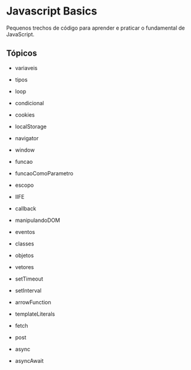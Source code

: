 # Javascript Basics

Pequenos trechos de código para aprender e praticar o fundamental de JavaScript.

## Tópicos

- variaveis

- tipos

- loop

- condicional

- cookies

- localStorage

- navigator

- window

- funcao

- funcaoComoParametro

- escopo

- IIFE

- callback

- manipulandoDOM

- eventos

- classes

- objetos

- vetores

- setTimeout

- setInterval

- arrowFunction

- templateLiterals

- fetch

- post

- async

- asyncAwait
